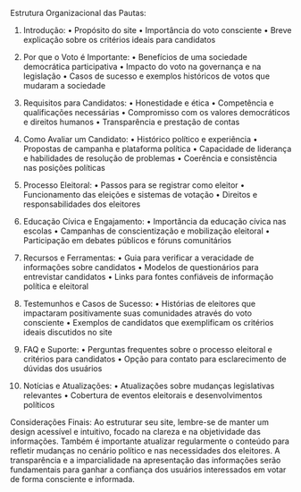 Estrutura Organizacional das Pautas:

1. Introdução:
•	Propósito do site
•	Importância do voto consciente
•	Breve explicação sobre os critérios ideais para candidatos

2. Por que o Voto é Importante:
•	Benefícios de uma sociedade democrática participativa
•	Impacto do voto na governança e na legislação
•	Casos de sucesso e exemplos históricos de votos que mudaram a sociedade

3. Requisitos para Candidatos:
•	Honestidade e ética
•	Competência e qualificações necessárias
•	Compromisso com os valores democráticos e direitos humanos
•	Transparência e prestação de contas

4. Como Avaliar um Candidato:
•	Histórico político e experiência
•	Propostas de campanha e plataforma política
•	Capacidade de liderança e habilidades de resolução de problemas
•	Coerência e consistência nas posições políticas

5. Processo Eleitoral:
•	Passos para se registrar como eleitor
•	Funcionamento das eleições e sistemas de votação
•	Direitos e responsabilidades dos eleitores

6. Educação Cívica e Engajamento:
•	Importância da educação cívica nas escolas
•	Campanhas de conscientização e mobilização eleitoral
•	Participação em debates públicos e fóruns comunitários

7. Recursos e Ferramentas:
•	Guia para verificar a veracidade de informações sobre candidatos
•	Modelos de questionários para entrevistar candidatos
•	Links para fontes confiáveis de informação política e eleitoral

8. Testemunhos e Casos de Sucesso:
•	Histórias de eleitores que impactaram positivamente suas comunidades através do voto consciente
•	Exemplos de candidatos que exemplificam os critérios ideais discutidos no site

9. FAQ e Suporte:
•	Perguntas frequentes sobre o processo eleitoral e critérios para candidatos
•	Opção para contato para esclarecimento de dúvidas dos usuários

10. Notícias e Atualizações:
•	Atualizações sobre mudanças legislativas relevantes
•	Cobertura de eventos eleitorais e desenvolvimentos políticos

Considerações Finais:
Ao estruturar seu site, lembre-se de manter um design acessível e intuitivo, focado na clareza e na objetividade das informações. Também é importante atualizar regularmente o conteúdo para refletir mudanças no cenário político e nas necessidades dos eleitores. A transparência e a imparcialidade na apresentação das informações serão fundamentais para ganhar a confiança dos usuários interessados em votar de forma consciente e informada.
